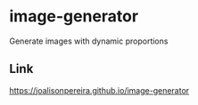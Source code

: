 # image-generator
Generate images with dynamic proportions

Link
------
https://joalisonpereira.github.io/image-generator
